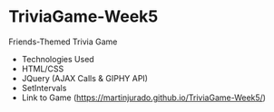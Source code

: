 # TriviaGame-Week5
Friends-Themed Trivia Game
- Technologies Used 
- HTML/CSS
- JQuery (AJAX Calls & GIPHY API)
- SetIntervals
- Link to Game (https://martinjurado.github.io/TriviaGame-Week5/)


